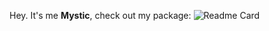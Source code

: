 Hey. It's me **Mystic**, check out my package:
![Readme Card](https://github-readme-stats.vercel.app/api/pin/?username=mysticissus&repo=slashcord)


